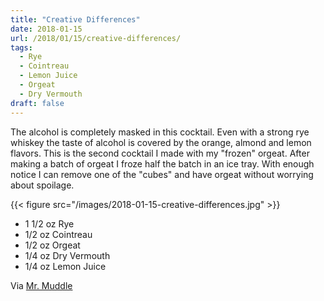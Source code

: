 ```yaml
---
title: "Creative Differences"
date: 2018-01-15
url: /2018/01/15/creative-differences/
tags:
  - Rye
  - Cointreau
  - Lemon Juice
  - Orgeat
  - Dry Vermouth
draft: false
---
```


The alcohol is completely masked in this cocktail. Even with a strong rye whiskey the taste of alcohol is covered by the orange, almond and lemon flavors. This is the second cocktail I made with my "frozen" orgeat. After making a batch of orgeat I froze half the batch in an ice tray. With enough notice I can remove one of the "cubes" and have orgeat without worrying about spoilage. 

{{< figure src="/images/2018-01-15-creative-differences.jpg" >}}

* 1 1/2 oz Rye
* 1/2 oz Cointreau
* 1/2 oz Orgeat
* 1/4 oz Dry Vermouth
* 1/4 oz Lemon Juice

Via [Mr. Muddle](https://www.instagram.com/p/BaxlNABjJ9U/)